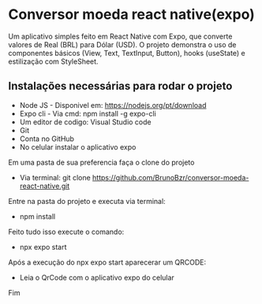 # Conversor moeda react native(expo)
Um aplicativo simples feito em React Native com Expo, que converte valores de Real (BRL) para Dólar (USD). O projeto demonstra o uso de componentes básicos (View, Text, TextInput, Button), hooks (useState) e estilização com StyleSheet.
## Instalações necessárias para rodar o projeto
+ Node JS - Disponivel em: https://nodejs.org/pt/download
+ Expo cli - Via cmd: npm install -g expo-cli
+ Um editor de codigo: Visual Studio code
+ Git
+ Conta no GitHub
+ No celular instalar o aplicativo expo

Em uma pasta de sua preferencia faça o clone do projeto
+ Via terminal: git clone https://github.com/BrunoBzr/conversor-moeda-react-native.git

Entre na pasta do projeto e executa via terminal:
+ npm install

Feito tudo isso execute o comando:
+ npx expo start

Após a execução do npx expo start aparecerar um QRCODE:
+ Leia o QrCode com o aplicativo expo do celular

Fim
